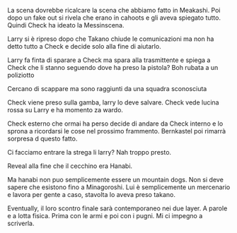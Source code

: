 La scena dovrebbe ricalcare la scena che abbiamo fatto in Meakashi.
Poi dopo un fake out si rivela che erano in cahoots e gli aveva spiegato tutto. Quindi Check ha ideato la Messinscena.

Larry si è ripreso dopo che Takano chiude le comunicazioni ma non ha detto tutto a Check e decide solo alla fine di aiutarlo. 

Larry fa finta di sparare a Check ma spara alla trasmittente e spiega a Check che li stanno seguendo
dove ha preso la pistola? Boh rubata a un poliziotto

Cercano di scappare ma sono raggiunti da una squadra sconosciuta

Check viene preso sulla gamba, larry lo deve salvare.
Check vede lucina rossa su Larry e ha momento za wardo.

Check esterno che ormai ha perso decide di andare da Check interno e lo sprona a ricordarsi le cose nel prossimo frammento. Bernkastel poi rimarrà sorpresa d questo fatto.

Ci facciamo entrare la strega li larry? Nah troppo presto.

Reveal alla fine che il cecchino era Hanabi.

Ma hanabi non puo semplicemente essere un mountain dogs. Non si deve sapere che esistono fino a Minagoroshi.
Lui è semplicemente un mercenario e lavora per gente a caso, stavolta lo aveva preso takano.

Eventually, il loro scontro finale sarà contemporaneo nei due layer. A parole e a lotta fisica. Prima con le armi e poi con i pugni.
Mi ci impegno a scriverla.


